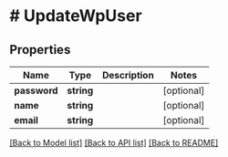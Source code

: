 # # UpdateWpUser

## Properties

Name | Type | Description | Notes
------------ | ------------- | ------------- | -------------
**password** | **string** |  | [optional]
**name** | **string** |  | [optional]
**email** | **string** |  | [optional]

[[Back to Model list]](../../README.md#models) [[Back to API list]](../../README.md#endpoints) [[Back to README]](../../README.md)
